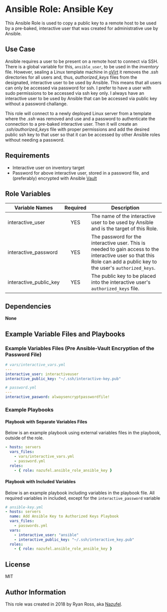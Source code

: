 # Ansible Role: Ansible Key

This Ansible Role is used to copy a public key to a remote host to be used by a pre-baked, interactive user that was created for administrative use by Ansible.

## Use Case

Ansible requires a user to be present on a remote host to connect via SSH. There is a global variable for this, `ansible_user`, to be used in the *inventory* file. However, sealing a Linux template machine in [oVirt](https://www.ovirt.org/documentation/vmm-guide/chap-Templates/) it removes the *.ssh* directories for all users and, thus, *authorized_keys* files from the designated, interactive user to be used by Ansible. This means that all users can only be accessed via password for ssh. I prefer to have a user with sudo permissions to be accessed via ssh key only. I always have an interactive user to be used by Ansible that can be accessed via public key without a password challange.

This role will connect to a newly deployed Linux server from a template where the *.ssh* was removed and use and a password to authenticate the connection to a pre-baked interactive user. Then it will create an *.ssh/authorized_keys* file with proper permissions and add the desired public ssh key to that user so that it can be accessed by other Ansible roles without needing a password.

## Requirements

* Interactive user on inventory target
* Password for above interactive user, stored in a password file, and (preferably) encrypted with Ansible [Vault](https://docs.ansible.com/ansible/2.4/vault.html)


## Role Variables

Variable Names | Required | Description
---------------| :------: | -----------
interactive_user | YES | The name of the interactive user to be used by Ansible and is the target of this Role.
interactive_password | YES | The password for the interactive user. This is needed to gain access to the interactive user so that this Role can add a public key to the user's `authorized_keys`.
interactive_public_key | YES | The public key to be placed into the interactive user's `authorized_keys` file.

## Dependencies

**None**

## Example Variable Files and Playbooks

### Example Variables Files (Pre Ansible-Vault Encryption of the Password File)

```yml
# vars/interactive_vars.yml
---
interactive_user: interactiveuser
interactive_public_key: "~/.ssh/interactive-key.pub"
```

```yml
# password.yml
---
interactive_pasword: alwaysencryptpasswordfile!
```

### Example Playbooks

#### Playbook with Separate Variables Files

Below is an example playbook using external variables files in the playbook, outside of the role.

```yml
- hosts: servers
  vars_files:
    - vars/interactive_vars.yml
    - password.yml
  roles:
    - { role: nazufel.ansible_role_ansible_key }
```

#### Playbook with Included Variables

Below is an example playbook including variables in the playbook file. All required variables in included, except for the `interactive_password` variable

```yml
# ansible-key.yml
- hosts: servers
  name: Add Ansible Key to Authorized Keys Playbook
  vars_files:
    - passwords.yml
  vars:
    - interactive_user: "ansible"
    - interactive_public_key: "~/.ssh/interactive_key.pub"
  roles:
    - { role: nazufel.ansible_role_ansible_key }
```

## License

MIT

## Author Information

This role was created in 2018 by Ryan Ross, aka [Nazufel](https://github.com/nazufel).
